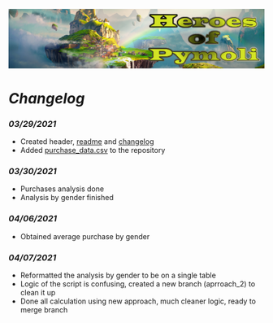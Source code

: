 ![Heroes Of Pymoli](Resources/header.png)

# ***Changelog***

### *03/29/2021*
- Created header, [readme](/readme.md) and [changelog](changelog.md)
- Added [purchase_data.csv](/Resources/purchase_data.csv) to the repository

### *03/30/2021*
- Purchases analysis done
- Analysis by gender finished

### *04/06/2021*
- Obtained average purchase by gender

### *04/07/2021*
- Reformatted the analysis by gender to be on a single table
- Logic of the script is confusing, created a new branch (aprroach_2) to clean it up
- Done all calculation using new approach, much cleaner logic, ready to merge branch
